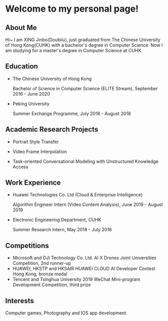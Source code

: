 # Welcome to my personal page!

## About Me

Hi~ I am XING Jinbo(Doubiiu), just graduated from The Chinese University of Hong Kong(CUHK) with a bachelor's degree in Computer Science. Now I am studying for a master's degree in Computer Science at CUHK.

## Education
- The Chinese University of Hong Kong

   Bachelor of Science in Computer Science (ELITE Stream), September 2016 - June 2020
- Peking University

    Summer Exchange Programme, July 2018 - August 2018

## Academic Research Projects
- Portrait Style Transfer

- Video Frame Interpolation

- Task-oriented Conversational Modeling with Unstructured Knowledge Access

## Work Experience
- Huawei Technologies Co. Ltd (Cloud & Enterprise Intelligence)

   Algorithm Engineer Intern (Video Content Analysis), June 2019 - August 2019
- Electronic Engineering Department, CUHK

   Summer Research Intern, May 2018 - July 2018

## Competitions
- Microsoft and DJI Technology Co. Ltd.
   AI X Drones Joint Universities Competition, 2nd runner-up
- HUAWEI, HKSTP and HKSAIR
   HUAWEI CLOUD AI Developer Contest Hong Kong, bronze medal
- Tencent and Tsinghua University
   2019 WeChat Mini-program Development Competition, third prize
## Interests
Computer games, Photography and IOS app development.

<script type="text/javascript" id="clustrmaps" src="//cdn.clustrmaps.com/map_v2.js?d=ZfjB6MUuOO69KjcqGKlnk-8ghUgF5QLSxEKP0YZjTF0&cl=ffffff&w=a"></script>